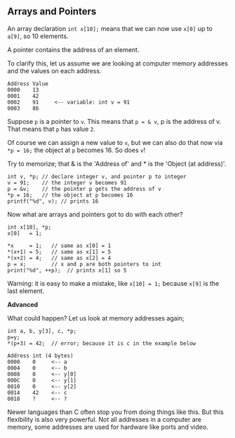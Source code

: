 ## Arrays and Pointers

An array declaration `int x[10];` means that we can now use `x[0]` up to `a[9]`, so 10 elements.

A pointer contains the address of an element.

To clarify this, let us assume we are looking at computer memory addresses and the values on each address.

```
Address Value
0000    13
0001    42    
0002    91     <-- variable: int v = 91
0003    86
```

Suppose `p` is a pointer to `v`. This means that `p = & v`, p is the address of v. That means that `p` has value `2`.

Of course we can assign a new value to `v`, but we can also do that now via `*p = 16;` the object at `p` becomes 16. So does `v`!

Try to memorize; that & is the 'Address of' and * is the 'Object (at address)'.

```
int v, *p; // declare integer v, and pointer p to integer
v = 91;    // the integer v becomes 91
p = &v;    // the pointer p gets the address of v
*p = 16;   // the object at p becomes 16
printf("%d", v); // prints 16
```

Now what are arrays and pointers got to do with each other?

```
int x[10], *p;
x[0]   = 1;

*x     = 1;   // same as x[0] = 1
*(x+1) = 5;   // same as x[1] = 5
*(x+2) = 4;   // same as x[2] = 4
p = x;        // x and p are both pointers to int
print("%d", ++p);  // prints x[1] so 5
```

Warning: it is easy to make a mistake, like `x[10] = 1;` because `x[9]` is the last element.


**Advanced**

What could happen? Let us look at memory addresses again;
```
int a, b, y[3], c, *p;
p=y;
*(p+3) = 42;  // error; because it is c in the example below

Address int (4 bytes)
0000    0     <-- a
0004    0     <-- b
0008    0     <-- y[0]
000C    0     <-- y[1]
0010    0     <-- y[2]
0014    42    <-- c
0018    ?     <-- ?
```

Newer languages than C often stop you from doing things like this. But this flexibility is also very powerful. Not all addresses in a computer are memory, some addresses are used for hardware like ports and video.

